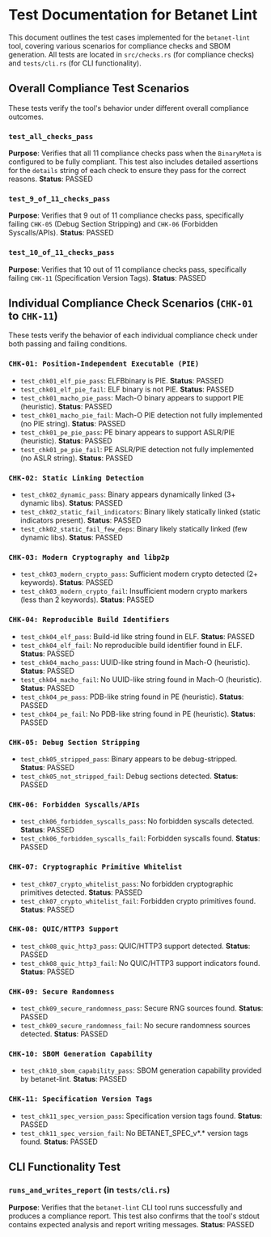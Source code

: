 # Test Documentation for Betanet Lint

This document outlines the test cases implemented for the `betanet-lint` tool, covering various scenarios for compliance checks and SBOM generation. All tests are located in `src/checks.rs` (for compliance checks) and `tests/cli.rs` (for CLI functionality).

## Overall Compliance Test Scenarios

These tests verify the tool's behavior under different overall compliance outcomes.

### `test_all_checks_pass`
**Purpose**: Verifies that all 11 compliance checks pass when the `BinaryMeta` is configured to be fully compliant. This test also includes detailed assertions for the `details` string of each check to ensure they pass for the correct reasons.
**Status**: PASSED

### `test_9_of_11_checks_pass`
**Purpose**: Verifies that 9 out of 11 compliance checks pass, specifically failing `CHK-05` (Debug Section Stripping) and `CHK-06` (Forbidden Syscalls/APIs).
**Status**: PASSED

### `test_10_of_11_checks_pass`
**Purpose**: Verifies that 10 out of 11 compliance checks pass, specifically failing `CHK-11` (Specification Version Tags).
**Status**: PASSED

## Individual Compliance Check Scenarios (`CHK-01` to `CHK-11`)

These tests verify the behavior of each individual compliance check under both passing and failing conditions.

### `CHK-01: Position-Independent Executable (PIE)`
*   `test_chk01_elf_pie_pass`: ELFBbinary is PIE. **Status**: PASSED
*   `test_chk01_elf_pie_fail`: ELF binary is not PIE. **Status**: PASSED
*   `test_chk01_macho_pie_pass`: Mach-O binary appears to support PIE (heuristic). **Status**: PASSED
*   `test_chk01_macho_pie_fail`: Mach-O PIE detection not fully implemented (no PIE string). **Status**: PASSED
*   `test_chk01_pe_pie_pass`: PE binary appears to support ASLR/PIE (heuristic). **Status**: PASSED
*   `test_chk01_pe_pie_fail`: PE ASLR/PIE detection not fully implemented (no ASLR string). **Status**: PASSED

### `CHK-02: Static Linking Detection`
*   `test_chk02_dynamic_pass`: Binary appears dynamically linked (3+ dynamic libs). **Status**: PASSED
*   `test_chk02_static_fail_indicators`: Binary likely statically linked (static indicators present). **Status**: PASSED
*   `test_chk02_static_fail_few_deps`: Binary likely statically linked (few dynamic libs). **Status**: PASSED

### `CHK-03: Modern Cryptography and libp2p`
*   `test_chk03_modern_crypto_pass`: Sufficient modern crypto detected (2+ keywords). **Status**: PASSED
*   `test_chk03_modern_crypto_fail`: Insufficient modern crypto markers (less than 2 keywords). **Status**: PASSED

### `CHK-04: Reproducible Build Identifiers`
*   `test_chk04_elf_pass`: Build-id like string found in ELF. **Status**: PASSED
*   `test_chk04_elf_fail`: No reproducible build identifier found in ELF. **Status**: PASSED
*   `test_chk04_macho_pass`: UUID-like string found in Mach-O (heuristic). **Status**: PASSED
*   `test_chk04_macho_fail`: No UUID-like string found in Mach-O (heuristic). **Status**: PASSED
*   `test_chk04_pe_pass`: PDB-like string found in PE (heuristic). **Status**: PASSED
*   `test_chk04_pe_fail`: No PDB-like string found in PE (heuristic). **Status**: PASSED

### `CHK-05: Debug Section Stripping`
*   `test_chk05_stripped_pass`: Binary appears to be debug-stripped. **Status**: PASSED
*   `test_chk05_not_stripped_fail`: Debug sections detected. **Status**: PASSED

### `CHK-06: Forbidden Syscalls/APIs`
*   `test_chk06_forbidden_syscalls_pass`: No forbidden syscalls detected. **Status**: PASSED
*   `test_chk06_forbidden_syscalls_fail`: Forbidden syscalls found. **Status**: PASSED

### `CHK-07: Cryptographic Primitive Whitelist`
*   `test_chk07_crypto_whitelist_pass`: No forbidden cryptographic primitives detected. **Status**: PASSED
*   `test_chk07_crypto_whitelist_fail`: Forbidden crypto primitives found. **Status**: PASSED

### `CHK-08: QUIC/HTTP3 Support`
*   `test_chk08_quic_http3_pass`: QUIC/HTTP3 support detected. **Status**: PASSED
*   `test_chk08_quic_http3_fail`: No QUIC/HTTP3 support indicators found. **Status**: PASSED

### `CHK-09: Secure Randomness`
*   `test_chk09_secure_randomness_pass`: Secure RNG sources found. **Status**: PASSED
*   `test_chk09_secure_randomness_fail`: No secure randomness sources detected. **Status**: PASSED

### `CHK-10: SBOM Generation Capability`
*   `test_chk10_sbom_capability_pass`: SBOM generation capability provided by betanet-lint. **Status**: PASSED

### `CHK-11: Specification Version Tags`
*   `test_chk11_spec_version_pass`: Specification version tags found. **Status**: PASSED
*   `test_chk11_spec_version_fail`: No BETANET_SPEC_v*.* version tags found. **Status**: PASSED

## CLI Functionality Test

### `runs_and_writes_report` (in `tests/cli.rs`)
**Purpose**: Verifies that the `betanet-lint` CLI tool runs successfully and produces a compliance report. This test also confirms that the tool's stdout contains expected analysis and report writing messages.
**Status**: PASSED